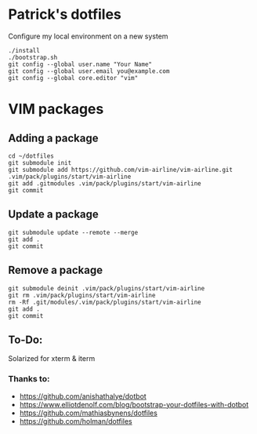 # Patrick's dotfiles

Configure my local environment on a new system

```
./install
./bootstrap.sh
git config --global user.name "Your Name"
git config --global user.email you@example.com
git config --global core.editor "vim"
```

# VIM packages

## Adding a package

```
cd ~/dotfiles
git submodule init
git submodule add https://github.com/vim-airline/vim-airline.git .vim/pack/plugins/start/vim-airline
git add .gitmodules .vim/pack/plugins/start/vim-airline
git commit
```

## Update a package

```
git submodule update --remote --merge
git add .
git commit
```

## Remove a package

```
git submodule deinit .vim/pack/plugins/start/vim-airline
git rm .vim/pack/plugins/start/vim-airline
rm -Rf .git/modules/.vim/pack/plugins/start/vim-airline
git add .
git commit
```

## To-Do:

Solarized for xterm & iterm

### Thanks to:

- https://github.com/anishathalye/dotbot
- https://www.elliotdenolf.com/blog/bootstrap-your-dotfiles-with-dotbot
- https://github.com/mathiasbynens/dotfiles
- https://github.com/holman/dotfiles
